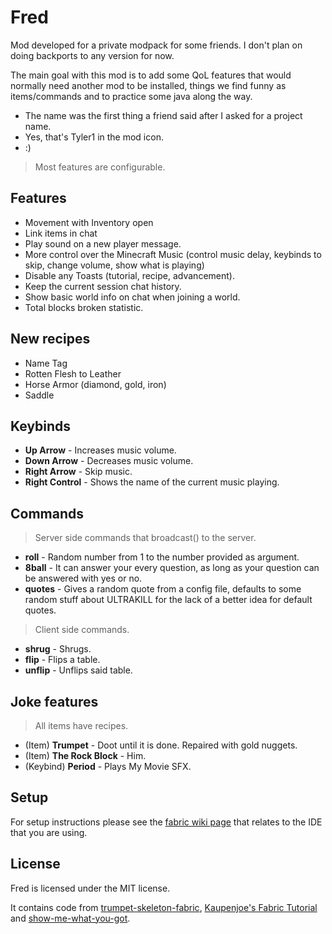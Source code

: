 # Fred

Mod developed for a private modpack for some friends. I don't plan on doing backports to any version for now.

The main goal with this mod is to add some QoL features that would normally need another mod to be installed, things we find funny as items/commands and to practice some java along the way.

-   The name was the first thing a friend said after I asked for a project name.
-   Yes, that's Tyler1 in the mod icon.
-   :)

> Most features are configurable.

## Features

-   Movement with Inventory open
-   Link items in chat
-   Play sound on a new player message.
-   More control over the Minecraft Music (control music delay, keybinds to skip, change volume, show what is playing)
-   Disable any Toasts (tutorial, recipe, advancement).
-   Keep the current session chat history.
-   Show basic world info on chat when joining a world.
-   Total blocks broken statistic.

## New recipes

-   Name Tag
-   Rotten Flesh to Leather
-   Horse Armor (diamond, gold, iron)
-   Saddle

## Keybinds

-   **Up Arrow** - Increases music volume.
-   **Down Arrow** - Decreases music volume.
-   **Right Arrow** - Skip music.
-   **Right Control** - Shows the name of the current music playing.

## Commands

> Server side commands that broadcast() to the server.

-   **roll** - Random number from 1 to the number provided as argument.
-   **8ball** - It can answer your every question, as long as your question can be answered with yes or no.
-   **quotes** - Gives a random quote from a config file, defaults to some random stuff about ULTRAKILL for the lack of a better idea for default quotes.

> Client side commands.

-   **shrug** - Shrugs.
-   **flip** - Flips a table.
-   **unflip** - Unflips said table.

## Joke features

> All items have recipes.

-   (Item) **Trumpet** - Doot until it is done. Repaired with gold nuggets.
-   (Item) **The Rock Block** - Him.
-   (Keybind) **Period** - Plays My Movie SFX.

## Setup

For setup instructions please see the [fabric wiki page](https://fabricmc.net/wiki/tutorial:setup) that relates to the IDE that you are using.

## License

Fred is licensed under the MIT license.

It contains code from [trumpet-skeleton-fabric](https://github.com/JamiesWhiteShirt/trumpet-skeleton-fabric/), [Kaupenjoe's Fabric Tutorial](https://www.youtube.com/playlist?list=PLKGarocXCE1EeLZggaXPJaARxnAbUD8Y_) and [show-me-what-you-got](https://github.com/apace100/show-me-what-you-got).
